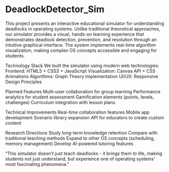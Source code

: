 # DeadlockDetector_Sim
This project presents an interactive educational simulator for understanding deadlocks in operating systems. Unlike traditional theoretical approaches, our simulator provides a visual, hands-on learning experience that demonstrates deadlock detection, prevention, and resolution through an intuitive graphical interface. The system implements real-time algorithm visualization, making complex OS concepts accessible and engaging for students.

Technology Stack
  We built the simulator using modern web technologies:
    Frontend: HTML5 + CSS3 + JavaScript
    Visualization: Canvas API + CSS Animations
    Algorithms: Graph Theory Implementation
    UI/UX: Responsive Design Principles

Planned Features
  Multi-user collaboration for group learning
  Performance analytics for student assessment
  Gamification elements (points, levels, challenges)
  Curriculum integration with lesson plans

Technical Improvements
  Real-time collaboration features
  Mobile app development
  Scenario library expansion
  API for educators to create custom content

Research Directions
  Study long-term knowledge retention
  Compare with traditional teaching methods
  Expand to other OS concepts (scheduling, memory management)
  Develop AI-powered tutoring features

“This simulator doesn't just teach deadlocks - it brings them to life, making students not just understand, but experience one of operating systems' most fascinating phenomena.”

